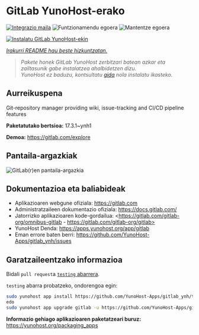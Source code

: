<!--
Ohart ongi: README hau automatikoki sortu da <https://github.com/YunoHost/apps/tree/master/tools/readme_generator>ri esker
EZ editatu eskuz.
-->

# GitLab YunoHost-erako

[![Integrazio maila](https://dash.yunohost.org/integration/gitlab.svg)](https://ci-apps.yunohost.org/ci/apps/gitlab/) ![Funtzionamendu egoera](https://ci-apps.yunohost.org/ci/badges/gitlab.status.svg) ![Mantentze egoera](https://ci-apps.yunohost.org/ci/badges/gitlab.maintain.svg)

[![Instalatu GitLab YunoHost-ekin](https://install-app.yunohost.org/install-with-yunohost.svg)](https://install-app.yunohost.org/?app=gitlab)

*[Irakurri README hau beste hizkuntzatan.](./ALL_README.md)*

> *Pakete honek GitLab YunoHost zerbitzari batean azkar eta zailtasunik gabe instalatzea ahalbidetzen dizu.*  
> *YunoHost ez baduzu, kontsultatu [gida](https://yunohost.org/install) nola instalatu ikasteko.*

## Aurreikuspena

Git-repository manager providing wiki, issue-tracking and CI/CD pipeline features

**Paketatutako bertsioa:** 17.3.1~ynh1

**Demoa:** <https://gitlab.com/explore>

## Pantaila-argazkiak

![GitLab(r)en pantaila-argazkia](./doc/screenshots/GitLab_running_11.0_(2018-07).png)

## Dokumentazioa eta baliabideak

- Aplikazioaren webgune ofiziala: <https://gitlab.com>
- Administratzaileen dokumentazio ofiziala: <https://docs.gitlab.com/>
- Jatorrizko aplikazioaren kode-gordailua: <https://gitlab.com/gitlab-org/omnibus-gitlab - https://gitlab.com/gitlab-org/gitlab>
- YunoHost Denda: <https://apps.yunohost.org/app/gitlab>
- Eman errore baten berri: <https://github.com/YunoHost-Apps/gitlab_ynh/issues>

## Garatzaileentzako informazioa

Bidali `pull request`a [`testing` abarrera](https://github.com/YunoHost-Apps/gitlab_ynh/tree/testing).

`testing` abarra probatzeko, ondorengoa egin:

```bash
sudo yunohost app install https://github.com/YunoHost-Apps/gitlab_ynh/tree/testing --debug
edo
sudo yunohost app upgrade gitlab -u https://github.com/YunoHost-Apps/gitlab_ynh/tree/testing --debug
```

**Informazio gehiago aplikazioaren paketatzeari buruz:** <https://yunohost.org/packaging_apps>
